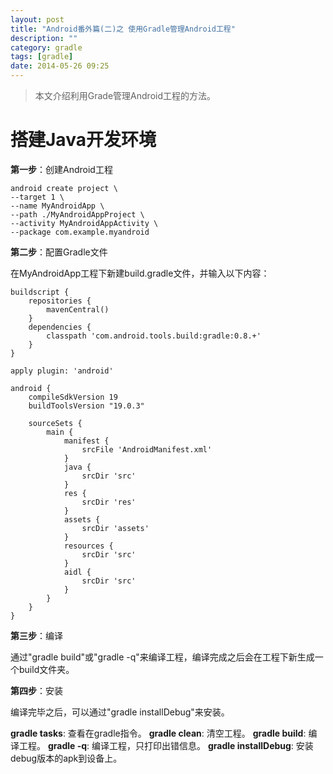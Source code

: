 ```yaml
---
layout: post
title: "Android番外篇(二)之 使用Gradle管理Android工程"
description: ""
category: gradle
tags: [gradle]
date: 2014-05-26 09:25
---
```


> 本文介绍利用Grade管理Android工程的方法。


<a name="anchor1"></a>
# 搭建Java开发环境


**第一步**：创建Android工程

    android create project \
    --target 1 \
    --name MyAndroidApp \
    --path ./MyAndroidAppProject \
    --activity MyAndroidAppActivity \
    --package com.example.myandroid



**第二步**：配置Gradle文件

在MyAndroidApp工程下新建build.gradle文件，并输入以下内容：



    buildscript {
        repositories {
            mavenCentral()
        }   
        dependencies {
            classpath 'com.android.tools.build:gradle:0.8.+'
        }   
    }

    apply plugin: 'android'

    android {
        compileSdkVersion 19
        buildToolsVersion "19.0.3"

        sourceSets {
            main {
                manifest {
                    srcFile 'AndroidManifest.xml'
                }   
                java {
                    srcDir 'src'
                }   
                res {
                    srcDir 'res'
                }   
                assets {
                    srcDir 'assets'
                }   
                resources {
                    srcDir 'src'
                }   
                aidl {
                    srcDir 'src'
                }   
            }   
        }   
    }



**第三步**：编译

通过"gradle build"或"gradle -q"来编译工程，编译完成之后会在工程下新生成一个build文件夹。



**第四步**：安装

编译完毕之后，可以通过"gradle installDebug"来安装。


**gradle tasks**: 查看在gradle指令。
**gradle clean**: 清空工程。
**gradle build**: 编译工程。
**gradle -q**: 编译工程，只打印出错信息。
**gradle installDebug**: 安装debug版本的apk到设备上。


